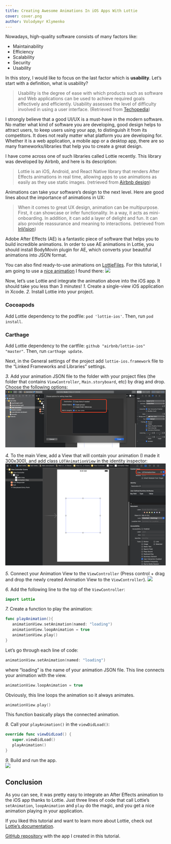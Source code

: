 ```yaml
---
title: Creating Awesome Animations In iOS Apps With Lottie
cover: cover.png
author: Volodymyr Klymenko
---
```


<re-img src="cover.png"></re-img>

Nowadays, high-quality software consists of many factors like:
- Maintainability
- Efficiency
- Scalability
- Security
- Usability

In this story, I would like to focus on the last factor which is **usability**. Let’s start with a definition, what is usability?

> Usability is the degree of ease with which products such as software and Web applications can be used to achieve required goals effectively and efficiently. Usability assesses the level of difficulty involved in using a user interface. (Retrieved from <a href="https://www.techopedia.com/definition/4919/usability" target="_blank" rel="noopener noreferrer">Techopedia</a>)

I strongly believe that a good UI/UX is a must-have in the modern software. No matter what kind of software you are developing, good design helps to attract users, to keep users using your app, to distinguish it from its competitors. It does not really matter what platform you are developing for. Whether it is a web application, a mobile app or a desktop app, there are so many frameworks/libraries that help you to create a great design.

I have come across one of such libraries called Lottie recently. This library was developed by Airbnb, and here is its description:
> Lottie is an iOS, Android, and React Native library that renders After Effects animations in real time, allowing apps to use animations as easily as they use static images. (retrieved from <a href="https://airbnb.design/lottie/" target="_blank" rel="noopener noreferrer">Airbnb design</a>)

Animations can take your software’s design to the next level. Here are good lines about the importance of animations in UX:
> When it comes to great UX design, animation can be multipurpose. First, it can showcase or infer functionality. In a way, it acts as mini-onboarding. In addition, it can add a layer of delight and fun. It can also provide reassurance and meaning to interactions. (retrieved from <a href="https://www.invisionapp.com/inside-design/importance-good-animation-ux/" target="_blank" rel="noopener noreferrer">InVision</a>)

Adobe After Effects (AE) is a fantastic piece of software that helps you to build incredible animations. In order to use AE animations in Lottie, you should install BodyMovin plugin for AE, which converts your beautiful animations into JSON format.

You can also find ready-to-use animations on <a href="https://lottiefiles.com/" target="_blank" rel="noopener noreferrer">LottieFiles</a>. For this tutorial, I am going to use a <a href="https://www.lottiefiles.com/2523-loading/" target="_blank" rel="noopener noreferrer">nice animation</a> I found there:
<img src="1.gif" />

Now, let’s use Lottie and integrate the animation above into the iOS app. It should take you less than 3 minutes!
_1._ Create a single-view iOS application in Xcode.
_2._ Install Lottie into your project.

### Cocoapods
Add Lottie dependency to the podfile: `pod 'lottie-ios'`. Then, run `pod install`.

### Carthage
Add Lottie dependency to the cartfile: `github "airbnb/lottie-ios" "master"`. Then, run `carthage update`.

Next, in the General settings of the project add `lottie-ios.framework` file to the “Linked Frameworks and Libraries” settings.

_3._ Add your animation JSON file to the folder with your project files (the folder that contains `ViewController`, `Main.storyboard`, etc) by drag and drop. Choose the following options:
<img src="2.png" />

_4._ To the main View, add a View that will contain your animation (I made it 300x300), and add class `LOTAnimationView` in the identity inspector:
<img src="3.png" />

_5._ Connect your Animation View to the `ViewController` (Press control + drag and drop the newly created Animation View to the `ViewController`).
<img src="4.gif" />

_6._ Add the following line to the top of the `ViewController`:
```swift
import Lottie
```

_7._ Create a function to play the animation:
```swift
func playAnimation(){
   animationView.setAnimation(named: "loading")
   animationView.loopAnimation = true
   animationView.play()
}
```

Let’s go through each line of code:
```swift
animationView.setAnimation(named: "loading")
```

where “loading” is the name of your animation JSON file.
This line connects your animation with the view.

```swift
animationView.loopAnimation = true
```

Obviously, this line loops the animation so it always animates.
```swift
animationView.play()
```

This function basically plays the connected animation.

_8._ Call your `playAnimation()` in the `viewDidLoad()`:
```swift
override func viewDidLoad() {
   super.viewDidLoad()
   playAnimation()
}
```

_9._ Build and run the app. <br />
<img src="5.gif" />

## Conclusion
As you can see, it was pretty easy to integrate an After Effects animation to the iOS app thanks to Lottie. Just three lines of code that call Lottie’s `setAnimation`, `loopAnimation` and `play` do the magic, and you get a nice animation playing in your application.

If you liked this tutorial and want to learn more about Lottie, check out <a href="https://github.com/airbnb/lottie-ios" target="_blank" rel="noopener noreferrer">Lottie’s documentation</a>.

<a href="https://github.com/klymenkoo/lottie-ios-app" target="_blank" rel="noopener noreferrer">GitHub repository</a> with the app I created in this tutorial.
